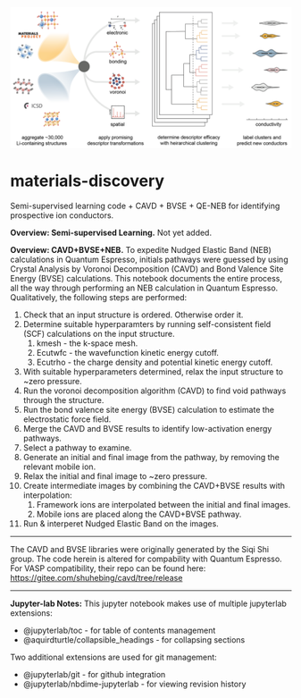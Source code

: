 ![project schematic](https://github.com/FALL-ML/materials-discovery/blob/main/project_schematic.png)

# materials-discovery
Semi-supervised learning code + CAVD + BVSE + QE-NEB for identifying prospective ion conductors.

<p><b>Overview: Semi-supervised Learning.</b> Not yet added. 

<p><b>Overview: CAVD+BVSE+NEB.</b> To expedite Nudged Elastic Band (NEB) calculations in Quantum Espresso, initials pathways were guessed by using Crystal Analysis by Voronoi Decomposition (CAVD) and Bond Valence Site Energy (BVSE) calculations. This notebook documents the entire process, all the way through performing an NEB calculation in Quantum Espresso. Qualitatively, the following steps are performed:</p>

1. Check that an input structure is ordered. Otherwise order it. 
2. Determine suitable hyperparamters by running self-consistent field (SCF) calculations on the input structure.
    1. kmesh - the k-space mesh.
    1. Ecutwfc - the wavefunction kinetic energy cutoff.
    1. Ecutrho - the charge density and potential kinetic energy cutoff. 
3. With suitable hyperparameters determined, relax the input structure to ~zero pressure.
4. Run the voronoi decomposition algorithm (CAVD) to find void pathways through the structure. 
5. Run the bond valence site energy (BVSE) calculation to estimate the electrostatic force field. 
6. Merge the CAVD and BVSE results to identify low-activation energy pathways. 
7. Select a pathway to examine. 
8. Generate an initial and final image from the pathway, by removing the relevant mobile ion. 
9. Relax the initial and final image to ~zero pressure. 
10. Create intermediate images by combining the CAVD+BVSE results with interpolation:
    1. Framework ions are interpolated between the initial and final images.
    1. Mobile ions are placed along the CAVD+BVSE pathway. 
11. Run & interperet Nudged Elastic Band on the images. 

***
The CAVD and BVSE libraries were originally generated by the Siqi Shi group. The code herein is altered for compability with Quantum Espresso. For VASP compatibility, their repo can be found here: https://gitee.com/shuhebing/cavd/tree/release


***

<p><b>Jupyter-lab Notes:</b> This jupyter notebook makes use of multiple jupyterlab extensions:</p>

* @jupyterlab/toc - for table of contents management
* @aquirdturtle/collapsible_headings - for collapsing sections

<p>Two additional extensions are used for git management:</p>

* @jupyterlab/git - for github integration
* @jupyterlab/nbdime-jupyterlab - for viewing revision history

